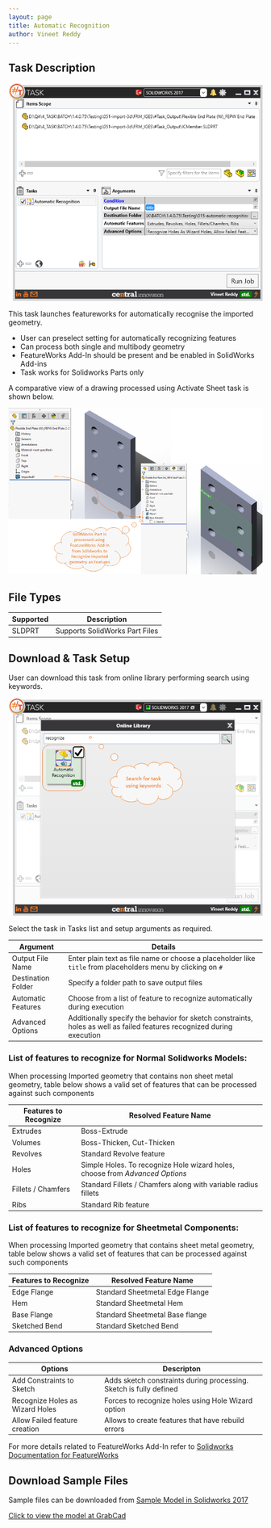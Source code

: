 ```yaml
---
layout: page
title: Automatic Recognition
author: Vineet Reddy
---
```


## Task Description

![Automatic Recognition](015_automatic_recognition_001.png "Automatic Recognition")

This task launches featureworks for automatically recognise the imported geometry.
 - User can preselect setting for automatically recognizing features
 - Can process both single and multibody geometry
 - FeatureWorks Add-In should be present and be enabled in SolidWorks Add-ins
 - Task works for Solidworks Parts only

A comparative view of a drawing processed using Activate Sheet task is shown below.

![Comparison](015_automatic_recognition_002.png "Comparison between initial and final state of Solidworks Part FeatureTree")

## File Types

| Supported | Description |
| --- | --- |
| SLDPRT | Supports SolidWorks Part Files |


## Download & Task Setup

User can download this task from online library performing search using keywords.

![Keyword Search](015_automatic_recognition_003.png "Search Online Library using Keywords")

Select the task in Tasks list and setup arguments as required.

| Argument | Details |
| --- | --- |
| Output File Name | Enter plain text as file name or choose a placeholder like `title` from placeholders menu by clicking on `#` |
| Destination Folder | Specify a folder path to save output files |
| Automatic Features | Choose from a list of feature to recognize automatically during execution |
| Advanced Options | Additionally specify the behavior for sketch constraints, holes as well as failed features recognized during execution |



### List of features to recognize for Normal Solidworks Models: 

When processing Imported geometry that contains non sheet metal geometry, table below shows a valid set of features that can be processed against such components

| Features to Recognize | Resolved Feature Name                                        |
| --------------------- | ------------------------------------------------------------ |
| Extrudes              | Boss-Extrude                                                 |
| Volumes               | Boss-Thicken, Cut-Thicken                                    |
| Revolves              | Standard Revolve feature                                     |
| Holes                 | Simple Holes. To recognize Hole wizard holes, choose from *Advanced Options* |
| Fillets / Chamfers    | Standard Fillets / Chamfers along with variable radius fillets |
| Ribs                  | Standard Rib feature                                         |

### List of features to recognize for Sheetmetal Components: 

When processing Imported geometry that contains sheet metal geometry, table below shows a valid set of features that can be processed against such components

| Features to Recognize | Resolved Feature Name           |
| --------------------- | ------------------------------- |
| Edge Flange           | Standard Sheetmetal Edge Flange |
| Hem                   | Standard Sheetmetal Hem         |
| Base Flange           | Standard Sheetmetal Base flange |
| Sketched Bend         | Standard Sketched Bend          |

### Advanced Options

| Options                         | Descripton                                                   |
| ------------------------------- | ------------------------------------------------------------ |
| Add Constraints to Sketch       | Adds sketch constraints during processing. Sketch is fully defined |
| Recognize Holes as Wizard Holes | Forces to recognize holes using Hole Wizard option           |
| Allow Failed feature creation   | Allows to create features that have rebuild errors           |

For more details related to FeatureWorks Add-In refer to [Solidworks Documentation for FeatureWorks](http://help.solidworks.com/2017/english/solidworks/fworks/c_overview_of_featureworks.htm)

## Download Sample Files

Sample files can be downloaded from 
[Sample Model in Solidworks 2017](../000-model/SolidWorks_2017_RoboticArm.zip)

[Click to view the model at GrabCad](https://grabcad.com/library/5-dof-robot-1)

